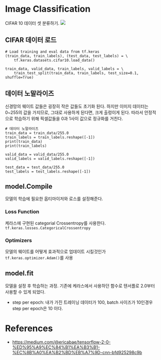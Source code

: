 # Image Classification
CIFAR 10 데이터 셋 분류하기. 
![](https://user-images.githubusercontent.com/15958325/63308580-41b7fe80-c32e-11e9-827f-98052675c0ea.png)


## CIFAR 데이터 로드

```
# Load training and eval data from tf.keras
(train_data, train_labels), (test_data, test_labels) = \
    tf.keras.datasets.cifar10.load_data()

train_data, valid_data, train_labels, valid_labels = \
    train_test_split(train_data, train_labels, test_size=0.1, shuffle=True)
```

## 데이터 노말라이즈
신경망의 웨이트 값들은 굉장히 작은 값들도 초기화 된다. 하지만 이미지 데이터는 0~255의 값을 가지므로, 그대로 사용하게 된다면, 크게 출렁이게 된다. 따라서 안정적으로 학습하기 위해 픽셀값들을 0과 1사이 값으로 정규화를 거친다.
```
# 데이터 노말라이즈
train_data = train_data/255.0
train_labels = train_labels.reshape([-1])
print(train_data) 
print(train_labels)

valid_data = valid_data/255.0
valid_labels = valid_labels.reshape([-1])

test_data = test_data/255.0
test_labels = test_labels.reshape([-1])
```

## model.Compile
모델의 학습에 필요한 옵티마이저와 로스를 설정해준다.
### Loss Function
케라스에 구현된 categorial Crossentropy를 사용한다.
`tf.keras.losses.CategoricalCrossentropy`
### Optimizers
모델의 웨이트를 어떻게 효과적으로 업데이트 시킬것인가
`tf.keras.optimizer.Adam()`를 사용

## model.fit
모델을 설정 후 학습하는 과정. 기존에 케라스에서 사용하던 함수로 텐서플로 2.0부터 사용할 수 있게 되었다. 
- step per epoch: 내가 가진 트레이닝 데이터가 100, batch 사이즈가 10인경우 step per epoch은 10 이다.
# References
- https://medium.com/@ericabae/tensorflow-2-0-%ED%95%A9%EC%84%B1%EA%B3%B1-%EC%8B%A0%EA%B2%BD%EB%A7%9D-cnn-bfd925298c9b

